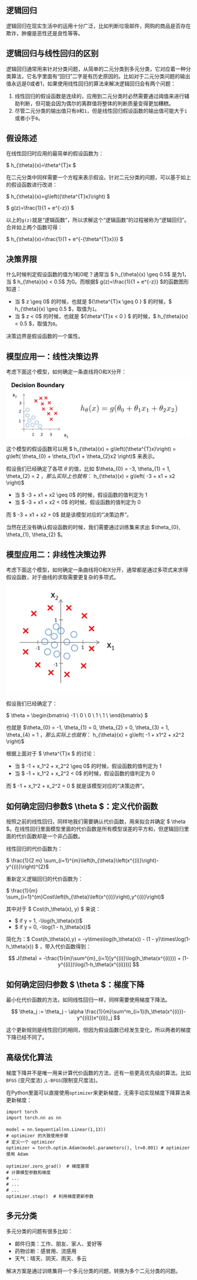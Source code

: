## 逻辑回归

逻辑回归在现实生活中的运用十分广泛，比如判断垃圾邮件，网购的商品是否存在欺诈，肿瘤是恶性还是良性等等。

## 逻辑回归与线性回归的区别

逻辑回归通常用来针对分类问题，从简单的二元分类到多元分类，它对应着一种分类算法，它名字里面有“回归”二字是有历史原因的。比如对于二元分类问题的输出值永远是0或者1，如果使用线性回归的算法来解决逻辑回归会有两个问题：

1. 线性回归的假设函数是连续的，应用到二元分类时必然需要通过阈值来进行辅助判断，但可能会因为偶尔的离群值将整体的判断质量变得更加糟糕。
2. 尽管二元分类的输出值只有`0`和`1`，但是线性回归假设函数的输出值可能大于`1`或者小于`0`。

## 假设陈述

在线性回归时应用的最简单的假设函数为：

$ h_{\theta}(x)=\theta^{T}x $

在二元分类中同样需要一个方程来表示假设。针对二元分类的问题，可以基于如上的假设函数进行改进：

$ h_{\theta}(x)=g\left({\theta^{T}x}\right) $

$ g(z)=\frac{1}{1 + e^{-z}} $

以上的`g(z)`就是“逻辑函数”，所以求解这个“逻辑函数”的过程被称为“逻辑回归”。合并如上两个函数可得：

$ h_{\theta}(x)=\frac{1}{1 + e^{-{\theta^{T}x}}} $

## 决策界限

什么时候判定假设函数的值为1和0呢？通常当 $ h_{\theta}(x) \geq 0.5$ 是为1，当 $ h_{\theta}(x) < 0.5$ 为0。而根据$ g(z)=\frac{1}{1 + e^{-z}} $的函数图形知道：

- 当 $ z \geq 0$ 的时候，也就是 ${\theta^{T}x \geq 0 } $ 的时候，$ h_{\theta}(x) \geq 0.5 $，取值为`1`。
- 当 $ z < 0$ 的时候，也就是 ${\theta^{T}x < 0 } $ 的时候，$ h_{\theta}(x) < 0.5 $，取值为`0`。

决策边界是假设函数的一个属性。

## 模型应用一：线性决策边界

考虑下面这个模型，如何确定一条直线将O和X分开：

![](./logistic_regression_3theta.webp)

这个模型的假设函数可以用 $ h_{\theta}(x) = g\left({\theta^{T}x}\right) = g\left( \theta_{0} + \theta_{1}x1 + \theta_{2}x2 \right)$ 来表示。

假设我们已经确定了各项 $\theta$ 的值，比如 $\theta_{0} = -3, \theta_{1} = 1, \theta_{2} = 2 $，那么实际上也就有：$ h_{\theta}(x) = g\left( -3 + x1 + x2 \right)$

- 当 $ -3 + x1 + x2 \geq 0$ 的时候，假设函数的值判定为 1
- 当 $ -3 + x1 + x2 < 0$ 的时候，假设函数的值判定为 0

而 $ -3 + x1 + x2 = 0$ 就是该模型对应的“决策边界”。

当然在还没有确认假设函数的时候，我们需要通过训练集来求出 $\theta_{0}, \theta_{1}, \theta_{2} $。

## 模型应用二：非线性决策边界

考虑下面这个模型，如何确定一条曲线将O和X分开，通常都是通过多项式来求得假设函数，对于曲线的求取需要更复杂的多项式。

![](./logistic_regression_4theta.webp)

假设我们已经确定了：

$ \theta = \begin{bmatrix}
  -1 \\
  0 \\
  0 \\
  1 \\
  1 \\
\end{bmatrix} $ 

也就是  $\theta_{0} = -1, \theta_{1} = 0, \theta_{2} = 0, \theta_{3} = 1, \theta_{4} = 1 $，那么实际上也就有：$ h_{\theta}(x) = g\left( -1 + x1^2 + x2^2 \right)$

根据上面对于 $ \theta^{T}x $ 的讨论：

- 当 $ -1 + x_1^2 + x_2^2 \geq 0$ 的时候，假设函数的值判定为 1
- 当 $ -1 + x_1^2 + x_2^2 < 0$ 的时候，假设函数的值判定为 0

而 $ -1 + x_1^2 + x_2^2 = 0 $ 就是该模型对应的“决策边界”。

## 如何确定回归参数$ \theta $：定义代价函数

按照之前的线性回归，同样地我们需要确认代价函数，用来拟合并确定 $ \theta $。在线性回归里面模型里面的代价函数是所有模型误差的平方和，但逻辑回归里面的代价函数却是一个非凸函数。

线性回归的代价函数为：

 $ \frac{1}{2 m} \sum_{i=1}^{m}\left(h_{\theta}\left(x^{(i)}\right)-y^{(i)}\right)^{2}$ 

重新定义逻辑回归的代价函数为：

$ \frac{1}{m} \sum_{i=1}^{m}Cost\left(h_{\theta}\left(x^{(i)}\right),y^{(i)}\right)$ 

其中对于 $ Cost(h_\theta(x), y) $ 来说：

- $ if y = 1, -\log(h_\theta(x))$
- $ if y = 0, -\log(1 - h_\theta(x))$

简化为：$ Cost(h_\theta(x),y) = -y\times\log(h_\theta(x)) - (1 - y)\times\log(1-h_\theta(x))  $ ，带入代价函数得到：

$$ J(\theta) = -\frac{1}{m}\sum^{m}_{i=1}[y^{(i)}\log(h_\theta(x^{(i)})) + (1-y^{(i)})\log(1-h_\theta(x^{(i)}))] $$

## 如何确定回归参数 $ \theta $：梯度下降

最小化代价函数的方法，如同线性回归一样，同样需要使用梯度下降法。

$$ \theta_j := \theta_j - \alpha \frac{1}{m}\sum^m_{i=1}(h_\theta(x^{(i)})-y^{(i)})x^{(i)}_j $$

这个更新规则是线性回归的相同，但因为假设函数已经发生变化，所以两者的梯度下降已经不同了。

## 高级优化算法

梯度下降并不是唯一用来计算代价函数的方法，还有一些更高优先级的算法。比如`BFGS` (变尺度法) ,`L-BFGS`(限制变尺度法)。

在Python里面可以直接使用`optimizer`来更新梯度，无需手动实现梯度下降算法来更新梯度：

```
import torch
import torch.nn as nn

model = nn.Sequential(nn.Linear(1,13))
# optimizer 的大致使用步骤
# 定义一个 optimizer
optimizer = torch.optim.Adam(model.parameters(), lr=0.001) # optimizer 使用 Adam

optimizer.zero_grad()  # 梯度置零
# 计算模型参数和梯度
# ...
# ...
# ...
optimizer.step()  # 利用梯度更新参数
```

## 多元分类

多元分类的问题有很多比如：

- 邮件归类：工作、朋友、家人、爱好等
- 药物诊断：感冒用、流感用
- 天气：晴天、阴天、雨天、多云

解决方案是通过训练集将一个多元分类的问题，转换为多个二元分类的问题。
